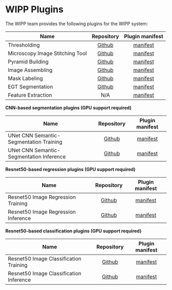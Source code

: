 # WIPP Plugins

The WIPP team provides the following plugins for the WIPP system:

| Name        | Repository           | Plugin manifest  |
| ------------- |:-------------:| :-----:|
| Thresholding      | [Github](https://github.com/usnistgov/WIPP-thresholding-plugin) | [manifest](https://github.com/usnistgov/WIPP-thresholding-plugin/blob/master/plugin.json) |
| Microscopy Image Stitching Tool      | [Github](https://github.com/usnistgov/MIST) | [manifest](https://github.com/usnistgov/MIST/blob/master/wipp-plugin.json) |
| Pyramid Building | [Github](https://github.com/usnistgov/WIPP-pyramid-plugin) | [manifest](https://github.com/usnistgov/WIPP-pyramid-plugin/blob/master/wipp-pyramid-plugin.json) |
| Image Assembling | [Github](https://github.com/usnistgov/WIPP-image-assembling-plugin) | [manifest](https://github.com/usnistgov/WIPP-image-assembling-plugin/blob/master/wipp-image-assembling-plugin.json) |
| Mask Labeling | [Github](https://github.com/usnistgov/WIPP-mask-labeling-plugin) | [manifest](https://github.com/usnistgov/WIPP-mask-labeling-plugin/blob/master/wipp-mask-labeling-plugin.json) |
| EGT Segmentation | [Github](https://github.com/usnistgov/WIPP-EGT-plugin) | [manifest](https://github.com/usnistgov/WIPP-EGT-plugin/blob/master/wipp-egt-plugin.json) |
| Feature Extraction | N/A | [manifest](https://github.com/usnistgov/WIPP/blob/master/plugins/wipp-feature2djava-plugin.json) |

**CNN-based segmentation plugins (GPU support required)**

| Name        | Repository           | Plugin manifest  |
| ------------- |:-------------:| :-----:|
| UNet CNN Semantic-Segmentation Training      | [Github](https://github.com/usnistgov/WIPP-unet-train-plugin) | [manifest](https://github.com/usnistgov/WIPP-unet-train-plugin/blob/master/plugin.json) |
| UNet CNN Semantic-Segmentation Inference      | [Github](https://github.com/usnistgov/WIPP-unet-inference-plugin) | [manifest](https://github.com/usnistgov/WIPP-unet-inference-plugin/blob/master/plugin.json) |

**Resnet50-based regression plugins (GPU support required)**

| Name        | Repository           | Plugin manifest  |
| ------------- |:-------------:| :-----:|
| Resnet50 Image Regression Training      | [Github](https://github.com/usnistgov/image-regression-resnet50) | [manifest](https://github.com/usnistgov/image-regression-resnet50/blob/master/pluginTraining.json) |
| Resnet50 Image Regression Inference      | [Github](https://github.com/usnistgov/image-regression-resnet50) | [manifest](https://github.com/usnistgov/image-regression-resnet50/blob/master/pluginInference.json) |

**Resnet50-based classification plugins (GPU support required)**

| Name        | Repository           | Plugin manifest  |
| ------------- |:-------------:| :-----:|
| Resnet50 Image Classification Training      | [Github](https://github.com/usnistgov/image-classification-resnet50) | [manifest](https://github.com/usnistgov/image-classification-resnet50/blob/master/pluginTraining.json) |
| Resnet50 Image Classification Inference      | [Github](https://github.com/usnistgov/image-classification-resnet50) | [manifest](https://github.com/usnistgov/image-classification-resnet50/blob/master/pluginInference.json) |
